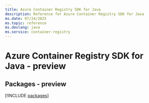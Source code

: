 ```yaml
---
title: Azure Container Registry SDK for Java
description: Reference for Azure Container Registry SDK for Java
ms.date: 07/24/2025
ms.topic: reference
ms.devlang: java
ms.service: container-registry
---
```

# Azure Container Registry SDK for Java - preview
## Packages - preview
[!INCLUDE [packages](container-registry-index.md)]